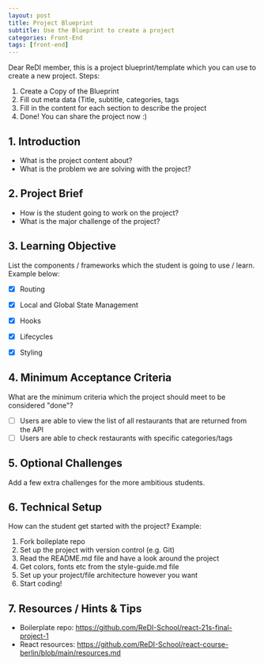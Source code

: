 ```yaml
---
layout: post
title: Project Blueprint
subtitle: Use the Blueprint to create a project
categories: Front-End
tags: [front-end] 
---
```


Dear ReDI member, 
this is a project blueprint/template which you can use to create a new project. 
Steps: 
1. Create a Copy of the Blueprint 
2. Fill out meta data (Title, subtitle, categories, tags
3. Fill in the content for each section to describe the project
4. Done! You can share the project now :) 


## 1. Introduction
- What is the project content about? 
- What is the problem we are solving with the project?

## 2. Project Brief 
- How is the student going to work on the project?
- What is the major challenge of the project?


## 3. Learning Objective
List the components / frameworks which the student is going to use / learn. Example below:

- [x] Routing
- [x] Local and Global State Management
- [x] Hooks
- [x] Lifecycles
- [x] Styling


## 4. Minimum Acceptance Criteria
What are the minimum criteria which the project should meet to be considered "done"? 
- [ ] Users are able to view the list of all restaurants that are returned from the API 
- [ ] Users are able to check restaurants with specific categories/tags

## 5. Optional Challenges
Add a few extra challenges for the more ambitious students. 


## 6. Technical Setup
How can the student get started with the project? Example: 
1. Fork boileplate repo
2. Set up the project with version control (e.g. Git)
3. Read the README.md file and have a look around the project
4. Get colors, fonts etc from the style-guide.md file
5. Set up your project/file architecture however you want
6. Start coding!

## 7. Resources / Hints & Tips
- Boilerplate repo: https://github.com/ReDI-School/react-21s-final-project-1
- React resources: https://github.com/ReDI-School/react-course-berlin/blob/main/resources.md

